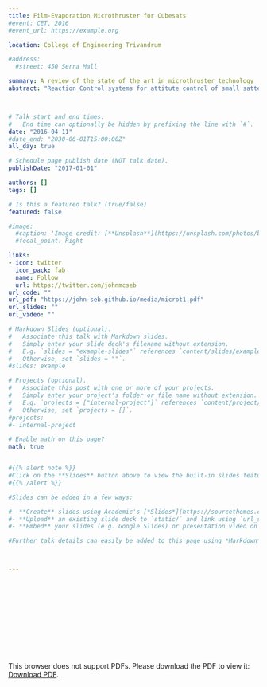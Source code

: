 ```yaml
---
title: Film-Evaporation Microthruster for Cubesats
#event: CET, 2016
#event_url: https://example.org

location: College of Engineering Trivandrum

#address:
  #street: 450 Serra Mall

summary: A review of the state of the art in microthruster technology
abstract: "Reaction Control systems for attitute control of small sattelites are discussed. The use of microthrusters reduce the quatintity of propulsive matter significantly from the payload. The basic principles are introduced and the latest developments are reviewed."



# Talk start and end times.
#   End time can optionally be hidden by prefixing the line with `#`.
date: "2016-04-11"
#date_end: "2030-06-01T15:00:00Z"
all_day: true

# Schedule page publish date (NOT talk date).
publishDate: "2017-01-01"

authors: []
tags: []

# Is this a featured talk? (true/false)
featured: false

#image:
  #caption: 'Image credit: [**Unsplash**](https://unsplash.com/photos/bzdhc5b3Bxs)'
  #focal_point: Right

links:
- icon: twitter
  icon_pack: fab
  name: Follow
  url: https://twitter.com/johnmcseb
url_code: ""
url_pdf: "https://john-seb.github.io/media/microt1.pdf"
url_slides: ""
url_video: ""

# Markdown Slides (optional).
#   Associate this talk with Markdown slides.
#   Simply enter your slide deck's filename without extension.
#   E.g. `slides = "example-slides"` references `content/slides/example-slides.md`.
#   Otherwise, set `slides = ""`.
#slides: example

# Projects (optional).
#   Associate this post with one or more of your projects.
#   Simply enter your project's folder or file name without extension.
#   E.g. `projects = ["internal-project"]` references `content/project/deep-learning/index.md`.
#   Otherwise, set `projects = []`.
#projects:
#- internal-project

# Enable math on this page?
math: true


#{{% alert note %}}
#Click on the **Slides** button above to view the built-in slides feature.
#{{% /alert %}}

#Slides can be added in a few ways:

#- **Create** slides using Academic's [*Slides*](https://sourcethemes.com/academic/docs/managing-content/#create-slides) feature and link using `slides` parameter in the front matter of the talk file
#- **Upload** an existing slide deck to `static/` and link using `url_slides` parameter in the front matter of the talk file
#- **Embed** your slides (e.g. Google Slides) or presentation video on this page using [shortcodes](https://sourcethemes.com/academic/docs/writing-markdown-latex/).

#Further talk details can easily be added to this page using *Markdown* and $\rm \LaTeX$ math code.



---
```

<object data="https://john-seb.github.io/media/microt1.pdf" type="application/pdf" width="700px" height="700px">
    <embed src="https://john-seb.github.io/media/microt1.pdf">
        <p>This browser does not support PDFs. Please download the PDF to view it: <a href="https://john-seb.github.io/media/microt1.pdf">Download PDF</a>.</p>
    </embed>
</object>